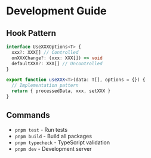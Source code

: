 # Development Guide

## Hook Pattern

```typescript
interface UseXXXOptions<T> {
  xxx?: XXX[] // Controlled
  onXXXChange?: (xxx: XXX[]) => void
  defaultXXX?: XXX[] // Uncontrolled
}

export function useXXX<T>(data: T[], options = {}) {
  // Implementation pattern
  return { processedData, xxx, setXXX }
}
```

## Commands

- `pnpm test` - Run tests
- `pnpm build` - Build all packages
- `pnpm typecheck` - TypeScript validation
- `pnpm dev` - Development server
